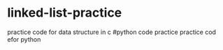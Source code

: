 # linked-list-practice
practice code for data structure in c
#python code practice
practice cod efor python


